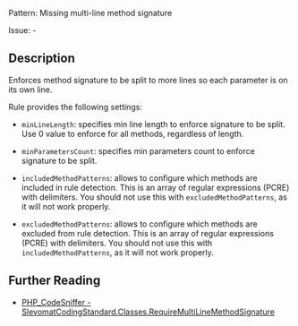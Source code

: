Pattern: Missing multi-line method signature

Issue: -

## Description

Enforces method signature to be split to more lines so each parameter is on its own line.

Rule provides the following settings:

* `minLineLength`: specifies min line length to enforce signature to be split. Use 0 value to enforce for all methods, regardless of length.
* `minParametersCount`: specifies min parameters count to enforce signature to be split.

* `includedMethodPatterns`: allows to configure which methods are included in rule detection. This is an array of regular expressions (PCRE) with delimiters. You should not use this with `excludedMethodPatterns`, as it will not work properly.

* `excludedMethodPatterns`: allows to configure which methods are excluded from rule detection. This is an array of regular expressions (PCRE) with delimiters. You should not use this with `includedMethodPatterns`, as it will not work properly.

## Further Reading

* [PHP_CodeSniffer - SlevomatCodingStandard.Classes.RequireMultiLineMethodSignature](https://github.com/slevomat/coding-standard/blob/master/doc/classes.md#slevomatcodingstandardclassesrequiremultilinemethodsignature-)